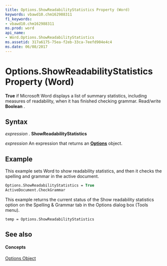 ```yaml
---
title: Options.ShowReadabilityStatistics Property (Word)
keywords: vbawd10.chm162988311
f1_keywords:
- vbawd10.chm162988311
ms.prod: word
api_name:
- Word.Options.ShowReadabilityStatistics
ms.assetid: 317a6175-75ea-f2eb-33ca-7eefd904e4c4
ms.date: 06/08/2017
---
```



# Options.ShowReadabilityStatistics Property (Word)

 **True** if Microsoft Word displays a list of summary statistics, including measures of readability, when it has finished checking grammar. Read/write **Boolean** .


## Syntax

 _expression_ . **ShowReadabilityStatistics**

 _expression_ An expression that returns an **[Options](options-object-word.md)** object.


## Example

This example sets Word to show readability statistics, and then it checks the spelling and grammar in the active document.


```vb
Options.ShowReadabilityStatistics = True 
ActiveDocument.CheckGrammar
```

This example returns the current status of the Show readability statistics option on the Spelling & Grammar tab in the Options dialog box (Tools menu).




```
temp = Options.ShowReadabilityStatistics
```


## See also


#### Concepts


[Options Object](options-object-word.md)

